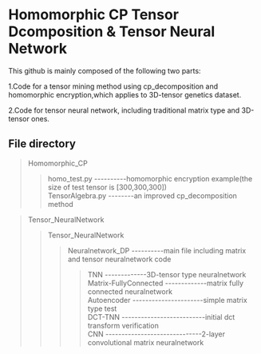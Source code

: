 # Homomorphic CP Tensor Dcomposition & Tensor Neural Network 

This github is mainly composed of the following two parts:

1.Code for a tensor mining method using cp_decomposition and homomorphic encryption,which applies to 3D-tensor genetics dataset.

2.Code for tensor neural network, including traditional matrix type and 3D-tensor ones.

## File directory
> Homomorphic_CP
>>  homo_test.py  ----------homomorphic encryption example(the size of test tensor is [300,300,300]) <br>
>>  TensorAlgebra.py  --------an improved cp_decomposition method

> Tensor_NeuralNetwork
>>  Tensor_NeuralNetwork 
>>> Neuralnetwork_DP  ----------main file including matrix and tensor neuralnetwork code
>>>>  TNN   -------------3D-tensor type neuralnetwork <br>
>>>>  Matrix-FullyConnected   -------------matrix fully connected neuralnetwork <br>
>>>>  Autoencoder   ----------------------simple matrix type test <br>
>>>>  DCT-TNN   --------------------------initial dct transform verification <br>
>>>>  CNN   ------------------------------2-layer convolutional matrix neuralnetwork <br>
    
      
